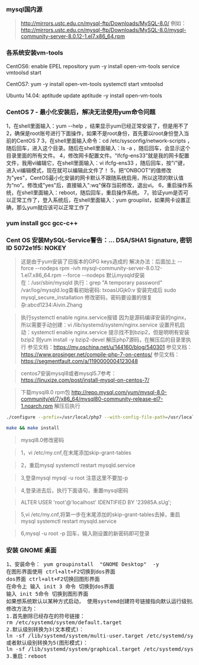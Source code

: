 ### mysql国内源
> http://mirrors.ustc.edu.cn/mysql-ftp/Downloads/MySQL-8.0/
> 例如： http://mirrors.ustc.edu.cn/mysql-ftp/Downloads/MySQL-8.0/mysql-community-server-8.0.12-1.el7.x86_64.rpm


### 各系统安装vm-tools
CentOS6:
enable EPEL repository
yum -y install open-vm-tools
service vmtoolsd start

CentOS7:
yum -y install open-vm-tools
systemctl start vmtoolsd

Ubuntu 14.04:
aptitude update
aptitude -y install open-vm-tools

### CentOS 7 - 最小化安装后，解决无法使用yum命令问题
1，在shell里面输入：yum --help ，结果显示yum已经正常安装了，但是用不了
2，确保是root账号进行下面操作，如果不是root身份，首先要以root身份登入当前的CentOS 7 
3，在shell里面输入命令：cd /etc/sysconfig/network-scripts ，随后回车，进入这个目录。随后在shell里面输入：ls -a ，随后回车，会显示这个目录里面的所有文件。
4，修改网卡配置文件。“ifcfg-ens33”就是我的网卡配置文件，我用vi编辑它，在shell里面输入：vi ifcfg-ens33 ，随后回车，按"i"键，进入vi编辑模式，现在就可以编辑此文件了！
5，把“ONBOOT”的值修改为"yes"，CentOS最小化安装的网卡默认不跟随系统启用，所以这项的默认值为“no”。修改成"yes"后，直接输入":wq"保存当前修改，退出vi。
6，重启操作系统，在shell里面输入：reboot，随后回车，重启操作系统。
7，验证yum是否可以正常工作了，登入系统后，在shell里面输入：yum grouplist，如果网卡设置正确，那么yum就应该可以正常工作了

### yum install gcc gcc-c++
### Cent OS 安装MySQL-Service警告：... DSA/SHA1 Signature, 密钥 ID 5072e1f5: NOKEY
> 这是由于yum安装了旧版本的GPG keys造成的 解决办法：后面加上  --force --nodeps 
> rpm -ivh mysql-community-server-8.0.12-1.el7.x86_64.rpm --force --nodeps
> 默认mysqld安装在：/usr/sbin/mysqld
> 执行：grep "A temporary password" /var/log/mysqld.log查看初始密码: txoasUGjk0:v
> 安装完成后 sudo mysql_secure_installation 修改密码，密码要设置的很复杂:abcd1234:Aivin.Zhang

> 执行systemctl enable nginx.service报错
> 因为是源码编译安装的nginx，所以需要手动创建：vi /lib/systemd/system/nginx.service
> 设置开机启动：systemctl enable nginx.service
> 提示找不到bzip2，但是明明有安装bzip2  则yum install -y bzip2-devel
> 解压php7源码，在解压后的目录里执行
> 参见文档：https://my.oschina.net/u/144160/blog/540301
> 参见文档：https://www.prosinger.net/compile-php-7-on-centos/
> 参见文档：https://segmentfault.com/a/1190000004123048

> centos7安装mysql8或者mysql5.7参考：https://linuxize.com/post/install-mysql-on-centos-7/

> 下载mysql8.0 rpm包 http://repo.mysql.com/yum/mysql-8.0-community/el/7/x86_64/mysql80-community-release-el7-1.noarch.rpm
> 解压后执行

```bash
./configure --prefix=/usr/local/php7 --with-config-file-path=/usr/local/php7/etc --enable-inline-optimization --disable-debug --disable-rpath --enable-shared --enable-opcache --enable-fpm --with-fpm-user=www --with-fpm-group=www --with-mysqli=mysqlnd --with-pdo-mysql=mysqlnd --with-gettext --enable-mbstring --with-iconv --with-openssl --with-mhash --with-openssl --enable-bcmath --enable-soap --with-libxml-dir --enable-pcntl --enable-shmop --enable-sysvmsg --enable-sysvsem --enable-sysvshm --enable-sockets --enable-calendar --enable-wddx --with-gmp --with-curl --with-zlib --enable-zip --with-bz2 --with-gd --enable-exif --with-readline

make && make install
```


> mysql8.0修改密码

> 1，vi /etc/my.cnf,在末尾添加skip-grant-tables

> 2，重启mysql systemctl restart mysqld.service

> 3,登录mysql mysql -u root 注意这里不要加-p

> 4,登录进去后，执行下面语句，重置mysql密码

> ALTER USER 'root'@'localhost' IDENTIFIED BY '23985A.sUg';

> 5,vi /etc/my.cnf,将第一步在末尾添加的skip-grant-tables去掉，重启mysql systemctl restart mysqld.service

> 6,mysql -u root -p 回车，输入刚设置的新密码即可登录

### 安装 GNOME 桌面
<pre>
1、安装命令： yum groupinstall  "GNOME Desktop"  -y
在图形界面使用 ctrl+alt+F2切换到dos界面  
dos界面 ctrl+alt+F2切换回图形界面
在命令上 输入 init 3 命令 切换到dos界面 
输入 init 5命令 切换到图形界面
如果想系统默认以某种方式启动， 使用systemd创建符号链接指向默认运行级别。
修改方法为：
1.首先删除已经存在的符号链接：
rm /etc/systemd/system/default.target 
2.默认级别转换为3(文本模式)： 
ln -sf /lib/systemd/system/multi-user.target /etc/systemd/system/default.target 
或者默认级别转换为5(图形模式)：
ln -sf /lib/systemd/system/graphical.target /etc/systemd/system/default.target 
3.重启：reboot 
</pre>
